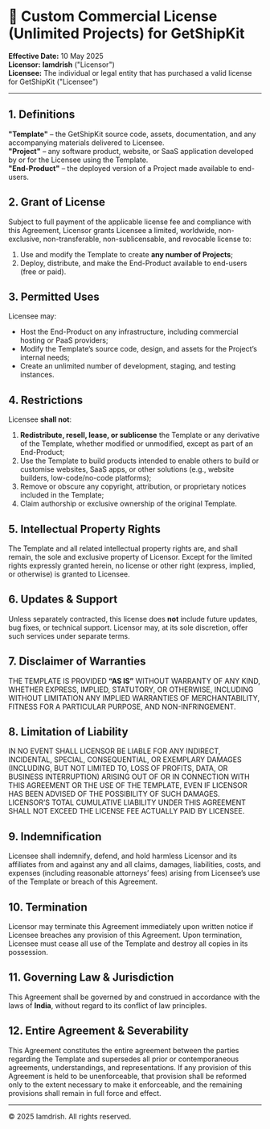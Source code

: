 # 📜 Custom Commercial License (Unlimited Projects) for GetShipKit

**Effective Date:** 10 May 2025  
**Licensor:** **Iamdrish** ("Licensor")  
**Licensee:** The individual or legal entity that has purchased a valid license for GetShipKit ("Licensee")

---

## 1. Definitions

**"Template"** – the GetShipKit source code, assets, documentation, and any accompanying materials delivered to Licensee.  
**"Project"** – any software product, website, or SaaS application developed by or for the Licensee using the Template.  
**"End-Product"** – the deployed version of a Project made available to end-users.

## 2. Grant of License

Subject to full payment of the applicable license fee and compliance with this Agreement, Licensor grants Licensee a limited, worldwide, non-exclusive, non-transferable, non-sublicensable, and revocable license to:

1. Use and modify the Template to create **any number of Projects**;
2. Deploy, distribute, and make the End-Product available to end-users (free or paid).

## 3. Permitted Uses

Licensee may:

- Host the End-Product on any infrastructure, including commercial hosting or PaaS providers;
- Modify the Template’s source code, design, and assets for the Project’s internal needs;
- Create an unlimited number of development, staging, and testing instances.

## 4. Restrictions

Licensee **shall not**:

1. **Redistribute, resell, lease, or sublicense** the Template or any derivative of the Template, whether modified or unmodified, except as part of an End-Product;
2. Use the Template to build products intended to enable others to build or customise websites, SaaS apps, or other solutions (e.g., website builders, low-code/no-code platforms);
3. Remove or obscure any copyright, attribution, or proprietary notices included in the Template;
4. Claim authorship or exclusive ownership of the original Template.

## 5. Intellectual Property Rights

The Template and all related intellectual property rights are, and shall remain, the sole and exclusive property of Licensor. Except for the limited rights expressly granted herein, no license or other right (express, implied, or otherwise) is granted to Licensee.

## 6. Updates & Support

Unless separately contracted, this license does **not** include future updates, bug fixes, or technical support. Licensor may, at its sole discretion, offer such services under separate terms.

## 7. Disclaimer of Warranties

THE TEMPLATE IS PROVIDED **“AS IS”** WITHOUT WARRANTY OF ANY KIND, WHETHER EXPRESS, IMPLIED, STATUTORY, OR OTHERWISE, INCLUDING WITHOUT LIMITATION ANY IMPLIED WARRANTIES OF MERCHANTABILITY, FITNESS FOR A PARTICULAR PURPOSE, AND NON-INFRINGEMENT.

## 8. Limitation of Liability

IN NO EVENT SHALL LICENSOR BE LIABLE FOR ANY INDIRECT, INCIDENTAL, SPECIAL, CONSEQUENTIAL, OR EXEMPLARY DAMAGES (INCLUDING, BUT NOT LIMITED TO, LOSS OF PROFITS, DATA, OR BUSINESS INTERRUPTION) ARISING OUT OF OR IN CONNECTION WITH THIS AGREEMENT OR THE USE OF THE TEMPLATE, EVEN IF LICENSOR HAS BEEN ADVISED OF THE POSSIBILITY OF SUCH DAMAGES. LICENSOR’S TOTAL CUMULATIVE LIABILITY UNDER THIS AGREEMENT SHALL NOT EXCEED THE LICENSE FEE ACTUALLY PAID BY LICENSEE.

## 9. Indemnification

Licensee shall indemnify, defend, and hold harmless Licensor and its affiliates from and against any and all claims, damages, liabilities, costs, and expenses (including reasonable attorneys’ fees) arising from Licensee’s use of the Template or breach of this Agreement.

## 10. Termination

Licensor may terminate this Agreement immediately upon written notice if Licensee breaches any provision of this Agreement. Upon termination, Licensee must cease all use of the Template and destroy all copies in its possession.

## 11. Governing Law & Jurisdiction

This Agreement shall be governed by and construed in accordance with the laws of **India**, without regard to its conflict of law principles.

## 12. Entire Agreement & Severability

This Agreement constitutes the entire agreement between the parties regarding the Template and supersedes all prior or contemporaneous agreements, understandings, and representations. If any provision of this Agreement is held to be unenforceable, that provision shall be reformed only to the extent necessary to make it enforceable, and the remaining provisions shall remain in full force and effect.

---

© 2025 Iamdrish. All rights reserved.
